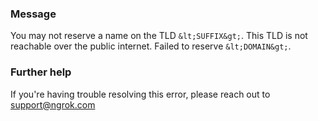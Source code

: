 
### Message
You may not reserve a name on the TLD `&lt;SUFFIX&gt;`. This TLD is not reachable over the public internet. Failed to reserve `&lt;DOMAIN&gt;`.

### Further help
If you're having trouble resolving this error, please reach out to [support@ngrok.com](mailto:support@ngrok.com?subject=Help%20with%20ERR_NGROK_411)

